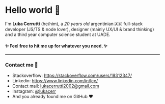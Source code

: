 # Hello world 👋

I'm **Luka Cerrutti** (he/him), a _20 years old_ argentinian 🇦🇷 full-stack developer (JS/TS & node lover), designer (mainly UX/UI & brand thinking) and a third year computer science student at UADE.

#### ✨ Feel free to hit me up for whatever you need. ✨

---

### Contact me 💬

- Stackoverflow: https://stackoverflow.com/users/18312347/
- Linkedin: https://www.linkedin.com/in/lce/
- Contact mail: [lukacerrutti2002@gmail.com](mailto:lukacerrutti2002@gmail.com)
- Instagram: [@lukacerr](https://www.instagram.com/lukacerr/)
- And you already found me on GitHub ❤️

